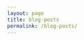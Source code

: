 ```yaml
---
layout: page
title: blog-posts
permalink: /blog-posts/
---
```

<!-- <a href="/">main menu< </a>  
<a href="/categories">post categories< </a>  
<br>
<h3>Posts</h3>  
<ul>
  {% for post in site.posts %}
    <li>
      <a href="{{ post.url }}">{{ post.title }}</a>
    </li>
  {% endfor %}
</ul> -->